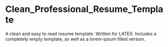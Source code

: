 # Clean_Professional_Resume_Template
A clean and easy to read resume template. Written for LATEX. Includes a completely empty template, as well as a lorem-ipsum filled version.
